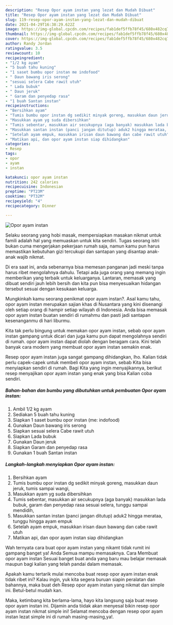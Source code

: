 ```yaml
---
description: "Resep Opor ayam instan yang lezat dan Mudah Dibuat"
title: "Resep Opor ayam instan yang lezat dan Mudah Dibuat"
slug: 119-resep-opor-ayam-instan-yang-lezat-dan-mudah-dibuat
date: 2021-04-29T16:38:29.622Z
image: https://img-global.cpcdn.com/recipes/fab1def5ffb78f45/680x482cq70/opor-ayam-instan-foto-resep-utama.jpg
thumbnail: https://img-global.cpcdn.com/recipes/fab1def5ffb78f45/680x482cq70/opor-ayam-instan-foto-resep-utama.jpg
cover: https://img-global.cpcdn.com/recipes/fab1def5ffb78f45/680x482cq70/opor-ayam-instan-foto-resep-utama.jpg
author: Randy Jordan
ratingvalue: 3.5
reviewcount: 10
recipeingredient:
- "1/2 kg ayam"
- "5 buah tahu kuning"
- "1 saset bumbu opor instan me indofood"
- " Daun bawang iris serong"
- "sesuai selera Cabe rawit utuh"
- " Lada bubuk"
- " Daun jeruk"
- " Garam dan penyedap rasa"
- "1 buah Santan instan"
recipeinstructions:
- "Bersihkan ayam"
- "Tumis bumbu opor instan dg sedikit minyak goreng, masukkan daun jeruk, tumis sampai wangi,"
- "Masukkan ayam yg suda dibersihkan"
- "Tumis sebentar, masukkan air secukupnya (aga banyak) masukkan lada bubuk, garam dan penyedap rasa sesuai selera, tunggu sampai mendidih,"
- "Masukkan santan instan (panci jangan ditutup) aduk2 hingga merataa, tunggu hingga ayam empuk"
- "Setelah ayam empuk, masukkan irisan daun bawang dan cabe rawit utuh"
- "Matikan api, dan opor ayam instan siap dihidangkan"
categories:
- Resep
tags:
- opor
- ayam
- instan

katakunci: opor ayam instan 
nutrition: 242 calories
recipecuisine: Indonesian
preptime: "PT23M"
cooktime: "PT32M"
recipeyield: "4"
recipecategory: Dinner

---
```



![Opor ayam instan](https://img-global.cpcdn.com/recipes/fab1def5ffb78f45/680x482cq70/opor-ayam-instan-foto-resep-utama.jpg)

Selaku seorang yang hobi masak, mempersiapkan masakan nikmat untuk famili adalah hal yang memuaskan untuk kita sendiri. Tugas seorang istri bukan cuma mengerjakan pekerjaan rumah saja, namun kamu pun harus memastikan kebutuhan gizi tercukupi dan santapan yang disantap anak-anak wajib nikmat.

Di era  saat ini, anda sebenarnya bisa memesan panganan jadi meski tanpa harus ribet mengolahnya dahulu. Tetapi ada juga orang yang memang ingin memberikan yang terbaik untuk keluarganya. Lantaran, memasak yang dibuat sendiri jauh lebih bersih dan kita pun bisa menyesuaikan hidangan tersebut sesuai dengan kesukaan keluarga. 



Mungkinkah kamu seorang penikmat opor ayam instan?. Asal kamu tahu, opor ayam instan merupakan sajian khas di Nusantara yang kini disenangi oleh setiap orang di hampir setiap wilayah di Indonesia. Anda bisa memasak opor ayam instan buatan sendiri di rumahmu dan pasti jadi santapan kesenanganmu di hari liburmu.

Kita tak perlu bingung untuk memakan opor ayam instan, sebab opor ayam instan gampang untuk dicari dan juga kamu pun dapat mengolahnya sendiri di rumah. opor ayam instan dapat diolah dengan beragam cara. Kini telah banyak cara modern yang membuat opor ayam instan semakin enak.

Resep opor ayam instan juga sangat gampang dihidangkan, lho. Kalian tidak perlu capek-capek untuk membeli opor ayam instan, sebab Kita bisa menyiapkan sendiri di rumah. Bagi Kita yang ingin menyajikannya, berikut resep menyajikan opor ayam instan yang enak yang bisa Kalian coba sendiri.

<!--inarticleads1-->

##### Bahan-bahan dan bumbu yang dibutuhkan untuk pembuatan Opor ayam instan:

1. Ambil 1/2 kg ayam
1. Sediakan 5 buah tahu kuning
1. Siapkan 1 saset bumbu opor instan (me: indofood)
1. Gunakan  Daun bawang iris serong
1. Siapkan sesuai selera Cabe rawit utuh
1. Siapkan  Lada bubuk
1. Gunakan  Daun jeruk
1. Siapkan  Garam dan penyedap rasa
1. Gunakan 1 buah Santan instan




<!--inarticleads2-->

##### Langkah-langkah menyiapkan Opor ayam instan:

1. Bersihkan ayam
1. Tumis bumbu opor instan dg sedikit minyak goreng, masukkan daun jeruk, tumis sampai wangi,
1. Masukkan ayam yg suda dibersihkan
1. Tumis sebentar, masukkan air secukupnya (aga banyak) masukkan lada bubuk, garam dan penyedap rasa sesuai selera, tunggu sampai mendidih,
1. Masukkan santan instan (panci jangan ditutup) aduk2 hingga merataa, tunggu hingga ayam empuk
1. Setelah ayam empuk, masukkan irisan daun bawang dan cabe rawit utuh
1. Matikan api, dan opor ayam instan siap dihidangkan




Wah ternyata cara buat opor ayam instan yang nikamt tidak rumit ini gampang banget ya! Anda Semua mampu memasaknya. Cara Membuat opor ayam instan Sesuai banget buat anda yang baru mau belajar memasak maupun bagi kalian yang telah pandai dalam memasak.

Apakah kamu tertarik mulai mencoba buat resep opor ayam instan enak tidak ribet ini? Kalau ingin, yuk kita segera buruan siapin peralatan dan bahannya, maka buat deh Resep opor ayam instan yang nikmat dan simple ini. Betul-betul mudah kan. 

Maka, ketimbang kita berlama-lama, hayo kita langsung saja buat resep opor ayam instan ini. Dijamin anda tiidak akan menyesal bikin resep opor ayam instan nikmat simple ini! Selamat mencoba dengan resep opor ayam instan lezat simple ini di rumah masing-masing,ya!.

